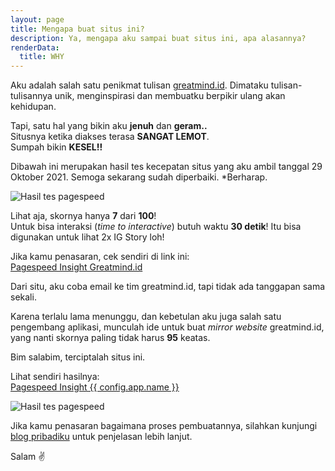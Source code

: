 ```yaml
---
layout: page
title: Mengapa buat situs ini?
description: Ya, mengapa aku sampai buat situs ini, apa alasannya?
renderData:
  title: WHY
---
```


Aku adalah salah satu penikmat tulisan [greatmind.id](https://greatmind.id).
Dimataku tulisan-tulisannya unik, menginspirasi dan membuatku berpikir
ulang akan kehidupan.

Tapi, satu hal yang bikin aku **jenuh** dan **geram..** <br>
Situsnya ketika diakses terasa **SANGAT LEMOT**. <br>
Sumpah bikin **KESEL!!**

Dibawah ini merupakan hasil tes kecepatan situs yang aku ambil
tanggal 29 Oktober 2021. Semoga sekarang sudah diperbaiki. *Berharap.

<img loading="lazy" class="rounded" src="/img/pagespeed-test-greatmind.id.webp" alt="Hasil tes pagespeed">

Lihat aja, skornya hanya **7** dari **100**! <br>
Untuk bisa interaksi (*time to interactive*) butuh waktu **30 detik**!
Itu bisa digunakan untuk lihat 2x IG Story loh!

Jika kamu penasaran, cek sendiri di link ini: <br>
[Pagespeed Insight Greatmind.id](https://developers.google.com/speed/pagespeed/insights/?url=https://greatmind.id)

Dari situ, aku coba email ke tim greatmind.id, tapi tidak ada
tanggapan sama sekali.

Karena terlalu lama menunggu, dan kebetulan aku juga salah satu pengembang
aplikasi, munculah ide untuk buat *mirror website* greatmind.id,
yang nanti skornya paling tidak harus **95** keatas.

Bim salabim, terciptalah situs ini.

Lihat sendiri hasilnya: <br>
[Pagespeed Insight {{ config.app.name }}](https://developers.google.com/speed/pagespeed/insights/?url=https://greatmind.web.id)

<img loading="lazy" class="rounded" src="/img/pagespeed-test-greatmind.web.id.webp" alt="Hasil tes pagespeed">

<!-- Oh ya, kode situs ini tersedia secara terbuka di github
[lakuapik/greatmind.web.id](https://github.com/lakuapik/greatmind.web.id). -->

Jika kamu penasaran bagaimana proses pembuatannya, silahkan kunjungi
[blog pribadiku](https://davids.id) untuk penjelasan lebih lanjut.

Salam ✌️
